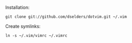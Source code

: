 Installation:

	git clone git://github.com/dselders/dotvim.git ~/.vim

Create symlinks:

	ln -s ~/.vim/vimrc ~/.vimrc
